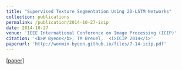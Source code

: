 ```yaml
---
title: "Supervised Texture Segmentation Using 2D-LSTM Networks"
collection: publications
permalink: /publication/2014-10-27-icip
date: 2014-10-27
venue: 'IEEE International Conference on Image Processing (ICIP)'
citation: '<b>W Byeon</b>, TM Breuel,  <i>ICIP 2014</i>'
paperurl: 'http://wonmin-byeon.github.io/files/7-14-icip.pdf'
---
```

[[paper]](http://wonmin-byeon.github.io/files/7-14-icip.pdf)
